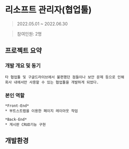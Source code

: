 # 리소프트 관리자(협업툴)
>2022.05.01 ~ 2022.06.30

>참여인원: 2명

## 프로젝트 요약

### 개발 개요 및 동기
```
타 협업툴 및 구글드라이브에서 불편했던 점들이나 보안 문제 등으로 인해 
회사 내에서만 사용할 수 있는 협업툴을 개발하게 되었다.
```
### 본인 역할
```
*Front-End*
* 부트스트랩을 이용한 페이지 레이아웃 작업
```

```
*Back-End*
* 게시판 CRUD기능 구현
```

## 개발환경






